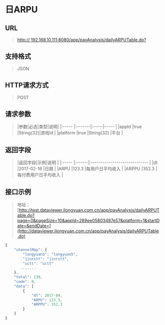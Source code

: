 # 日ARPU

## URL
> [http:// 192.168.10.111:8080/app/payAnalysis/dailyARPUTable.do?](http://dataviewer.ilongyuan.com.cn/app/payAnalysis/dailyARPUTable.do)

## 支持格式
> JSON

## HTTP请求方式
> POST

## 请求参数
> |参数|必选|类型|说明|
|:-----  |:-------|:-----|-----                               |
|appId    |true    |String(32)|游戏Id                          |
|platform    |true    |String(32)   |平台 |

## 返回字段
> |返回字段|示例|说明                              |
|:-----   |:------|:-----------------------------   |
|dt   |2017-02-16    |日期  |
|ARPU |123.3 |每用户日平均收入                         |
|ARPPU |352.3 |每付费用户日平均收入                             |

## 接口示例
> 地址：[http://test.dataviewer.ilongyuan.com.cn/app/payAnalysis/dailyARPUTable.do?page=0&pageSize=10&appId=289ee05803487e57&platform=1&startDate=&endDate=](http://dataviewer.ilongyuan.com.cn/app/payAnalysis/dailyARPUTable.do)
``` javascript
{
    "channelMap": {
        "longyuan5": "longyuan5",
        "jinritt": "jinritt",
        "uctt": "uctt"
       .......
    },
    "total": 130,
    "code": 0,
    "data": [
        {
            "dt": 2017-04,
            "ARPU": 123.3,
            "ARPPU": 352.3
        }
    ]
}
```